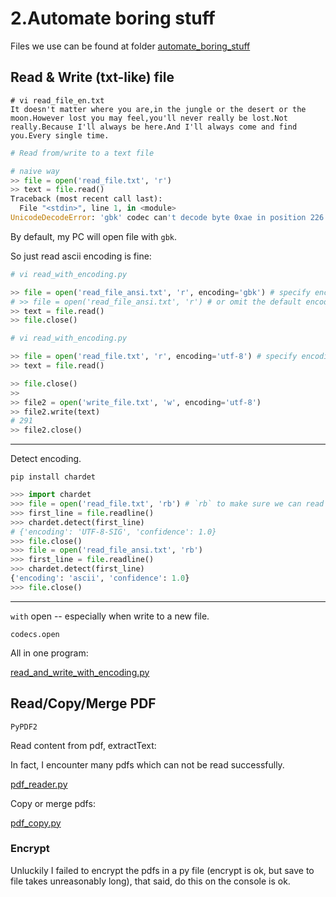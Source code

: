 # 2.Automate boring stuff

Files we use can be found at folder [automate_boring_stuff](automate_boring_stuff)

## Read & Write (txt-like) file

``` vi
# vi read_file_en.txt
It doesn't matter where you are,in the jungle or the desert or the moon.However lost you may feel,you'll never really be lost.Not really.Because I'll always be here.And I'll always come and find you.Every single time.
```



``` python
# Read from/write to a text file

# naive way
>> file = open('read_file.txt', 'r')
>> text = file.read()
Traceback (most recent call last):
  File "<stdin>", line 1, in <module>
UnicodeDecodeError: 'gbk' codec can't decode byte 0xae in position 226: illegal multibyte sequence
```

By default, my PC will open file with `gbk`.

So just read ascii encoding is fine:

``` python
# vi read_with_encoding.py

>> file = open('read_file_ansi.txt', 'r', encoding='gbk') # specify encoding
# >> file = open('read_file_ansi.txt', 'r') # or omit the default encoding
>> text = file.read()
>> file.close()
```



``` python
# vi read_with_encoding.py

>> file = open('read_file.txt', 'r', encoding='utf-8') # specify encoding
>> text = file.read()

>> file.close()
>> 
>> file2 = open('write_file.txt', 'w', encoding='utf-8')
>> file2.write(text)
# 291
>> file2.close()
```


---

Detect encoding.

``` vi
pip install chardet
```

``` python
>>> import chardet
>>> file = open('read_file.txt', 'rb') # `rb` to make sure we can read
>>> first_line = file.readline()
>>> chardet.detect(first_line)
# {'encoding': 'UTF-8-SIG', 'confidence': 1.0}
>>> file.close()
>>> file = open('read_file_ansi.txt', 'rb')
>>> first_line = file.readline()
>>> chardet.detect(first_line)
{'encoding': 'ascii', 'confidence': 1.0}
>>> file.close()
```


---

`with` open -- especially when write to a new file.

`codecs.open`


All in one program:

[read_and_write_with_encoding.py](automate_boring_stuff/read_and_write_with_encoding.py)



## Read/Copy/Merge PDF

`PyPDF2`

Read content from pdf, extractText:

In fact, I encounter many pdfs which can not be read successfully.

[pdf_reader.py](automate_boring_stuff/pdf_reader.py)

Copy or merge pdfs:

[pdf_copy.py](automate_boring_stuff/pdf_copy.py)


### Encrypt

Unluckily I failed to encrypt the pdfs in a py file (encrypt is ok, but save to file takes unreasonably long), that said, do this on the console is ok.


